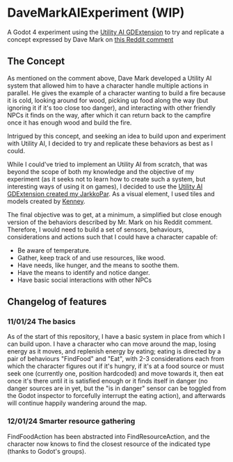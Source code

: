 # DaveMarkAIExperiment (WIP)
A Godot 4 experiment using the [Utility AI GDExtension](https://github.com/JarkkoPar/Utility_AI_GDExtension) to try and replicate a concept expressed by Dave Mark on [this Reddit comment](https://www.reddit.com/r/gameai/comments/lj8k3o/infinite_axis_utility_ai_a_few_questions/i0ajemb/)

## The Concept
As mentioned on the comment above, Dave Mark developed a Utility AI system that allowed him to have a character handle multiple actions in parallel.
He gives the example of a character wanting to build a fire because it is cold, looking around for wood, picking up food along the way (but ignoring it if it's too close too danger), and interacting with other friendly NPCs it finds on the way, after which it can return back to the campfire once it has enough wood and build the fire.

Intrigued by this concept, and seeking an idea to build upon and experiment with Utility AI, I decided to try and replicate these behaviors as best as I could.

While I could've tried to implement an Utility AI from scratch, that was beyond the scope of both my knowledge and the objective of my experiment (as it seeks not to learn how to create such a system, but interesting ways of using it on games), I decided to use the [Utility AI GDExtension created my JarkkoPar](https://github.com/JarkkoPar/Utility_AI_GDExtension). As a visual element, I used tiles and models created by [Kenney](https://www.kenney.nl/).

The final objective was to get, at a minimum, a simplified but close enough version of the behaviors described by Mr. Mark on his Reddit comment. Therefore, I would need to build a set of sensors, behaviours, considerations and actions such that I could have a character capable of:
* Be aware of temperature.
* Gather, keep track of and use resources, like wood.
* Have needs, like hunger, and the means to soothe them.
* Have the means to identify and notice danger.
* Have basic social interactions with other NPCs

## Changelog of features
### 11/01/24 The basics
As of the start of this repository, I have a basic system in place from which I can build upon. 
I have a character who can move around the map, losing energy as it moves, and replenish energy by eating; eating is directed by a pair of behaviours "FindFood" and "Eat", with 2-3 considerations each from which the character figures out if it's hungry, if it's at a food source or must seek one (currently one, position hardcoded) and move towards it, then eat once it's there until it is satisfied enough or it finds itself in danger (no danger sources are in yet, but the "is in danger" sensor can be toggled from the Godot inspector to forcefully interrupt the eating action), and afterwards will continue happily wandering around the map.
### 12/01/24 Smarter resource gathering
FindFoodAction has been abstracted into FindResourceAction, and the character now knows to find the closest resource of the indicated type (thanks to Godot's groups).


